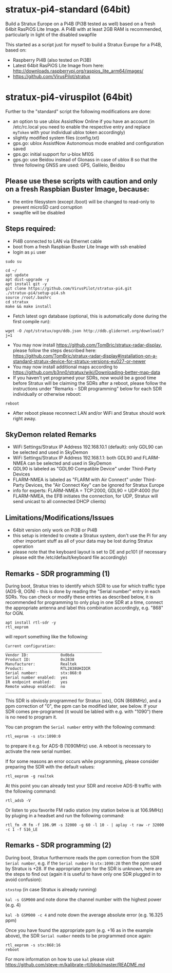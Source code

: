 # stratux-pi4-standard (64bit)
Build a Stratux Europe on a Pi4B (Pi3B tested as well) based on a fresh 64bit RasPiOS Lite Image. A Pi4B with at least 2GB RAM is recommended, particularly in light of the disabled swapfile

This started as a script just for myself to build a Stratux Europe for a Pi4B, based on:
- Raspberry Pi4B (also tested on Pi3B)
- Latest 64bit RasPiOS Lite Image from here: http://downloads.raspberrypi.org/raspios_lite_arm64/images/
- https://github.com/VirusPilot/stratux

# stratux-pi4-viruspilot (64bit)
Further to the "standard" script the following modifications are done:
- an option to use ublox AssistNow Online if you have an account (in /etc/rc.local you need to enable the respective entry and replace `myToken` with your individual ublox token accordingly)
- slightly modified system files (config.txt)
- gps.go: ublox AssistNow Autonomous mode enabled and configuration saved
- gps.go: initial support for u-blox M10S
- gps.go: use Beidou instead of Glonass in case of ublox 8 so that the three following GNSS are used: GPS, Galileio, Beidou

## Please use these scripts with caution and only on a fresh Raspbian Buster Image, because:
- the entire filesystem (except /boot) will be changed to read-only to prevent microSD card corruption
- swapfile will be disabled

## Steps required:
- Pi4B connected to LAN via Ethernet cable
- boot from a fresh Raspbian Buster Lite Image with ssh enabled
- login as `pi` user
```
sudo su
```
```
cd ~/
apt update
apt dist-upgrade -y
apt install git -y
git clone https://github.com/VirusPilot/stratux-pi4.git
./stratux-pi4/setup-pi4.sh
source /root/.bashrc
cd stratux
make && make install
```
- Fetch latest ogn database (optional, this is automatically done during the first compile run):
```
wget -O /opt/stratux/ogn/ddb.json http://ddb.glidernet.org/download/?j=1
```
- You may now install https://github.com/TomBric/stratux-radar-display, please follow the steps described here: https://github.com/TomBric/stratux-radar-display#installation-on-a-standard-stratux-device-for-stratux-versions-eu027-or-newer
- You may now install additional maps according to https://github.com/b3nn0/stratux/wiki/Downloading-better-map-data
- If you haven't yet programed your SDRs, now would be a good time before Stratux will be claiming the SDRs after a reboot, please  follow the instructions under "Remarks - SDR programming" below for each SDR individually or otherwise reboot:
```
reboot
```
- After reboot please reconnect LAN and/or WiFi and Stratux should work right away.

## SkyDemon related Remarks
- WiFi Settings/Stratux IP Address 192.168.10.1 (default): only GDL90 can be selected and used in SkyDemon
- WiFi Settings/Stratux IP Address 192.168.1.1: both GDL90 and FLARM-NMEA can be selected and used in SkyDemon
- GDL90 is labeled as "GDL90 Compatible Device" under Third-Party Devices
- FLARM-NMEA is labeled as "FLARM with Air Connect" under Third-Party Devices, the "Air Connect Key" can be ignored for Stratux Europe
- info for experts: FLARM-NMEA = TCP:2000, GDL90 = UDP:4000 (for FLARM-NMEA, the EFB initiates the connection, for UDP, Stratux will send unicast to all connected DHCP clients)

## Limitations/Modifications/Issues
- 64bit version only work on Pi3B or Pi4B
- this setup is intended to create a Stratux system, don't use the Pi for any other important stuff as all of your data may be lost during Stratux operation
- please note that the keyboard layout is set to DE and pc101 (if necessary please edit the /etc/default/keyboard file accordingly)

## Remarks - SDR programming (1)
During boot, Stratux tries to identify which SDR to use for which traffic type (ADS-B, OGN) - this is done by reading the "Serial number" entry in each SDRs. You can check or modify these entries as described below, it is recommended for programming to only plug in one SDR at a time, connect the appropriate antenna and label this combination accordingly, e.g. "868" for OGN.
```
apt install rtl-sdr -y
rtl_eeprom
```
will report something like the following:
```
Current configuration:
__________________________________________
Vendor ID:              0x0bda
Product ID:             0x2838
Manufacturer:           Realtek
Product:                RTL2838UHIDIR
Serial number:          stx:868:0
Serial number enabled:  yes
IR endpoint enabled:    yes
Remote wakeup enabled:  no
__________________________________________
```
This SDR is obviosly programmed for Stratux (stx), OGN (868MHz), and a ppm correction of "0", the ppm can be modified later, see below. If your SDR comes pre-programed (it would be labled with e.g. with "1090") there is no need to program it.

You can program the `Serial number` entry with the following command:
```
rtl_eeprom -s stx:1090:0
```
to prepare it e.g. for ADS-B (1090MHz) use. A reboot is necessary to activate the new serial number.

If for some reasons an error occurs while programming, please consider preparing the SDR with the default values:
```
rtl_eeprom -g realtek
```
At this point you can already test your SDR and receive ADS-B traffic with the following command:
```
rtl_adsb -V
```
Or listen to you favorite FM radio station (my station below is at 106.9MHz) by pluging in a headset and run the following command:
```
rtl_fm -M fm -f 106.9M -s 32000 -g 60 -l 10 - | aplay -t raw -r 32000 -c 1 -f S16_LE
```
## Remarks - SDR programming (2)
During boot, Stratux furthermore reads the ppm correction from the SDR `Serial number`, e.g. if the `Serial number` is `stx:1090:28` then the ppm used by Stratux is +28. If the appropriate ppm for the SDR is unknown, here are the steps to find out (again it is useful to have only one SDR plugged in to avoid confusion):

`stxstop` (in case Stratux is already running)

`kal -s GSM900` and note donw the channel number with the highest power (e.g. 4)

`kal -b GSM900 -c 4` and note down the average absolute error (e.g. 16.325 ppm)

Once you have found the appropriate ppm (e.g. +16 as in the example above), the SDR `Serial number` needs to be programmed once again:
```
rtl_eeprom -s stx:868:16
reboot
```
For more information on how to use `kal` please visit https://github.com/steve-m/kalibrate-rtl/blob/master/README.md
